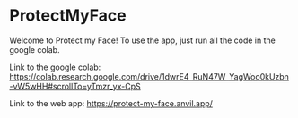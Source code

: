 # ProtectMyFace
Welcome to Protect my Face!
To use the app, just run all the code in the google colab.

Link to the google colab: https://colab.research.google.com/drive/1dwrE4_RuN47W_YagWoo0kUzbn-vW5wHH#scrollTo=yTmzr_yx-CpS

Link to the web app: https://protect-my-face.anvil.app/
